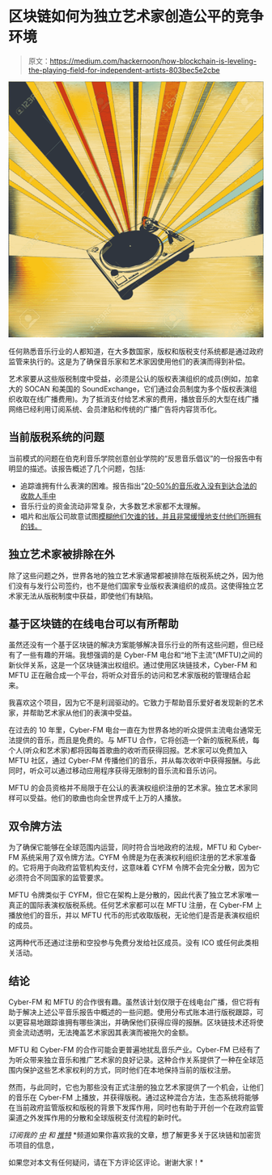 # 区块链如何为独立艺术家创造公平的竞争环境

> 原文：<https://medium.com/hackernoon/how-blockchain-is-leveling-the-playing-field-for-independent-artists-803bec5e2cbe>

![](img/836876b357a59a78f114cfab4f54a979.png)

任何熟悉音乐行业的人都知道，在大多数国家，版权和版税支付系统都是通过政府监管来执行的。这是为了确保音乐家和艺术家因使用他们的表演而得到补偿。

艺术家要从这些版税制度中受益，必须是公认的版权表演组织的成员(例如，加拿大的 SOCAN 和美国的 SoundExchange，它们通过会员制度为多个版权表演组织收取在线广播费用)。为了抵消支付给艺术家的费用，播放音乐的大型在线广播网络已经利用订阅系统、会员津贴和传统的广播广告将内容货币化。

## 当前版税系统的问题

当前模式的问题在伯克利音乐学院创意创业学院的“反思音乐倡议”的一份报告中有明显的描述。该报告概述了几个问题，包括:

*   追踪谁拥有什么表演的困难。报告指出“[20-50%的音乐收入没有到达合法的收款人手中](http://www.completemusicupdate.com/article/prs-confirms-global-repertoire-database-cannot-move-forward-pledges-to-find-alternative-ways/)
*   音乐行业的资金流动非常复杂，大多数艺术家都不太理解。
*   唱片和出版公司故意试图[模糊他们欠谁的钱，并且非常缓慢地支付他们所拥有的钱。](https://www.musicbusinessworldwide.com/the-uk-music-industry-tried-to-agree-a-transparency-code-for-streaming-royalties-it-collapsed-heres-why/)

## 独立艺术家被排除在外

除了这些问题之外，世界各地的独立艺术家通常都被排除在版税系统之外，因为他们没有与发行公司签约，也不是他们国家专业版权表演组织的成员。这使得独立艺术家无法从版税制度中获益，即使他们有缺陷。

## 基于区块链的在线电台可以有所帮助

虽然还没有一个基于区块链的解决方案能够解决音乐行业的所有这些问题，但已经有了一些有趣的开端。我想强调的是 Cyber-FM 电台和“地下主流”(MFTU)之间的新伙伴关系，这是一个区块链演出权组织。通过使用区块链技术，Cyber-FM 和 MFTU 正在融合成一个平台，将听众对音乐的访问和艺术家版税的管理结合起来。

我喜欢这个项目，因为它不是利润驱动的。它致力于帮助音乐爱好者发现新的艺术家，并帮助艺术家从他们的表演中受益。

在过去的 10 年里，Cyber-FM 电台一直在为世界各地的听众提供主流电台通常无法提供的音乐，而且是免费的。与 MFTU 合作，它将创造一个新的版税系统，每个人(听众和艺术家)都将因每首歌曲的收听而获得回报。艺术家可以免费加入 MFTU 社区，通过 Cyber-FM 传播他们的音乐，并从每次收听中获得报酬。与此同时，听众可以通过移动应用程序获得无限制的音乐流和音乐访问。

MFTU 的会员资格并不局限于在公认的表演权组织注册的艺术家。独立艺术家同样可以受益。他们的歌曲也向全世界成千上万的人播放。

## 双令牌方法

为了确保它能够在全球范围内运营，同时符合当地政府的法规，MFTU 和 Cyber-FM 系统采用了双令牌方法。CYFM 令牌是为在表演权利组织注册的艺术家准备的。它将用于向政府监管机构支付，这意味着 CYFM 令牌不会完全分散，因为它必须符合不同国家的监管要求。

MFTU 令牌类似于 CYFM，但它在架构上是分散的，因此代表了独立艺术家唯一真正的国际表演权版税系统。任何艺术家都可以在 MFTU 注册，在 Cyber-FM 上播放他们的音乐，并以 MFTU 代币的形式收取版税，无论他们是否是表演权组织的成员。

这两种代币还通过注册和空投参与免费分发给社区成员。没有 ICO 或任何此类相关活动。

## 结论

Cyber-FM 和 MFTU 的合作很有趣。虽然该计划仅限于在线电台广播，但它将有助于解决上述公平音乐报告中概述的一些问题。使用分布式账本进行版税跟踪，可以更容易地跟踪谁拥有哪些演出，并确保他们获得应得的报酬。区块链技术还将使资金流动透明，无法掩盖艺术家因其表演而被拖欠的金额。

MFTU 和 Cyber-FM 的合作可能会更普遍地扰乱音乐产业。Cyber-FM 已经有了为听众带来独立音乐和推广艺术家的良好记录。这种合作关系提供了一种在全球范围内保护这些艺术家权利的方式，同时他们在本地保持当前的版权注册。

然而，与此同时，它也为那些没有正式注册的独立艺术家提供了一个机会，让他们的音乐在 Cyber-FM 上播放，并获得版税。通过这种混合方法，生态系统将能够在当前政府监管版权和版税的背景下发挥作用，同时也有助于开创一个在政府监管渠道之外发挥作用的分散和全球版税支付流程的新时代。

*订阅我的* [*中*](/@minadown) *和* [*推特*](https://twitter.com/minad21) *频道如果你喜欢我的文章，想了解更多关于区块链和加密货币项目的信息，

如果您对本文有任何疑问，请在下方评论区评论。谢谢大家！*